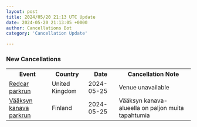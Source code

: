 ```yaml
---
layout: post
title: 2024/05/20 21:13 UTC Update
date: 2024-05-20 21:13:05 +0000
author: Cancellations Bot
category: 'Cancellation Update'

---
```


<h3>New Cancellations</h3>
<div class='hscrollable'>
<table style='width: 100%'>
    <tr>
        <th>Event</th>
        <th>Country</th>
        <th>Date</th>
        <th>Cancellation Note</th>
    </tr>
    <tr>
        <td><a href="https://www.parkrun.org.uk/redcar">Redcar parkrun</a></td>
        <td>United Kingdom</td>
        <td>2024-05-25</td>
        <td>Venue unavailable</td>
    </tr>
    <tr>
        <td><a href="https://www.parkrun.fi/vaaksynkanava">Vääksyn kanava parkrun</a></td>
        <td>Finland</td>
        <td>2024-05-25</td>
        <td>Vääksyn kanava-alueella on paljon muita tapahtumia</td>
    </tr>
</table>
</div>
